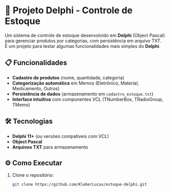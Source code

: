 # 🚀 Projeto Delphi - Controle de Estoque

Um sistema de controle de estoque desenvolvido em **Delphi** (Object Pascal) para gerenciar produtos por categorias, com persistência em arquivo TXT. É um projeto para testar algumas funcionalidades mais simples do **Delphi**.

## 📋 Funcionalidades
- **Cadastro de produtos** (nome, quantidade, categoria)  
- **Categorização automática** em Memos (Eletrônico, Material, Medicamento, Outros)  
- **Persistência de dados** (armazenamento em `cadastro_estoque.txt`)  
- **Interface intuitiva** com componentes VCL (TNumberBox, TRadioGroup, TMemo)  

## 🛠️ Tecnologias
- **Delphi 11+** (ou versões compatíveis com VCL)  
- **Object Pascal**  
- **Arquivos TXT** para armazenamento  

## ⚙️ Como Executar
1. Clone o repositório:
   ```bash
   git clone https://github.com/KleberLucas/estoque-delphi.git
